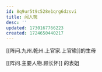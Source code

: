 ```yaml
---
id: 8q9ur5t9c528e1qrg6dzsvi
title: 闻人琬
desc: ''
updated: 1730167766223
created: 1724650440217
---
```


[[阵问.九州.乾州.上官家.上官瑜]]的生母

[[阵问.主要人物.顾长怀]] 的表姐
